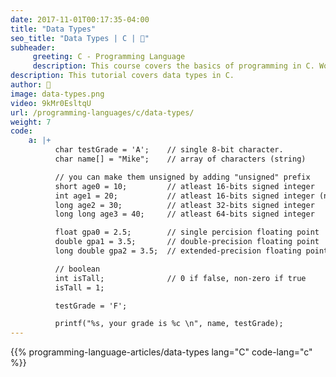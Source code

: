 ```yaml
---
date: 2017-11-01T00:17:35-04:00
title: "Data Types"
seo_title: "Data Types | C | 🦒"
subheader:
     greeting: C - Programming Language
     description: This course covers the basics of programming in C. Work your way through the videos/articles and I'll teach you everything you need to know to start your programming journey!
description: This tutorial covers data types in C.
author: 🦒
image: data-types.png
video: 9kMr0EsltqU
url: /programming-languages/c/data-types/
weight: 7
code:
    a: |+
          char testGrade = 'A';    // single 8-bit character.
          char name[] = "Mike";    // array of characters (string)

          // you can make them unsigned by adding "unsigned" prefix
          short age0 = 10;         // atleast 16-bits signed integer
          int age1 = 20;           // atleast 16-bits signed integer (not smaller than short)
          long age2 = 30;          // atleast 32-bits signed integer
          long long age3 = 40;     // atleast 64-bits signed integer

          float gpa0 = 2.5;        // single percision floating point
          double gpa1 = 3.5;       // double-precision floating point
          long double gpa2 = 3.5;  // extended-precision floating point

          // boolean
          int isTall;              // 0 if false, non-zero if true
          isTall = 1;

          testGrade = 'F';

          printf("%s, your grade is %c \n", name, testGrade);
---
```


{{% programming-language-articles/data-types lang="C" code-lang="c" %}}
